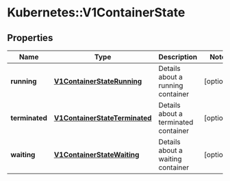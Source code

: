 # Kubernetes::V1ContainerState

## Properties
Name | Type | Description | Notes
------------ | ------------- | ------------- | -------------
**running** | [**V1ContainerStateRunning**](V1ContainerStateRunning.md) | Details about a running container | [optional] 
**terminated** | [**V1ContainerStateTerminated**](V1ContainerStateTerminated.md) | Details about a terminated container | [optional] 
**waiting** | [**V1ContainerStateWaiting**](V1ContainerStateWaiting.md) | Details about a waiting container | [optional] 


